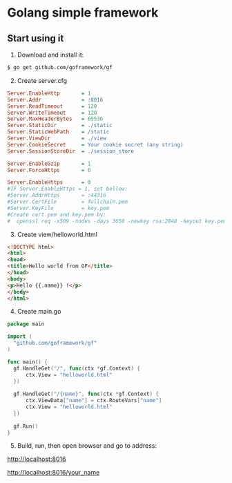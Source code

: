 # Golang simple framework

## Start using it
1. Download and install it:
  
  ```sh
$ go get github.com/goframework/gf
```
2. Create server.cfg
  
  ```INI
Server.EnableHttp		= 1
Server.Addr 			= :8016
Server.ReadTimeout		= 120
Server.WriteTimeout		= 120
Server.MaxHeaderBytes	= 65536
Server.StaticDir		= ./static
Server.StaticWebPath	= /static
Server.ViewDir			= ./view
Server.CookieSecret		= Your cookie secret (any string)
Server.SessionStoreDir	= ./session_store

Server.EnableGzip		= 1
Server.ForceHttps		= 0

Server.EnableHttps		= 0
#IF Server.EnableHttps = 1, set bellow:
#Server.AddrHttps 		= :44316
#Server.CertFile		= fullchain.pem
#Server.KeyFile			= key.pem
#Create cert.pem and key.pem by:
#  openssl req -x509 -nodes -days 3650 -newkey rsa:2048 -keyout key.pem -out cert.pem

```
3. Create view/helloworld.html
  
  ```html
<!DOCTYPE html>
<html>
<head>
<title>Hello world from GF</title>
</head>
<body>
<p>Hello {{.name}} !</p>
</body>
</html>
```

4. Create main.go
  
  ```go
package main

import (
	"github.com/goframework/gf"
)

func main() {
	gf.HandleGet("/", func(ctx *gf.Context) {
		ctx.View = "helloworld.html"
	})
	
	gf.HandleGet("/{name}", func(ctx *gf.Context) {
		ctx.ViewData["name"] = ctx.RouteVars["name"]
		ctx.View = "helloworld.html"
	})
	
	gf.Run()
}
```

5. Build, run, then open browser and go to address:
  
  [http://localhost:8016](http://localhost:8016)
  
  [http://localhost:8016/your_name](http://localhost:8016/your_name)

